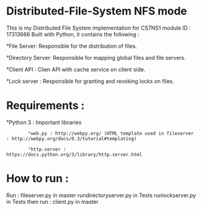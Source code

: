 # Distributed-File-System NFS mode
This is my Distributed File System implementation for CS7NS1 module
ID : 17313666
Built with Python, it contains the following : 

°File Server: Responsible for the distribution of files.

°Directory Server: Responsible for mapping global files and file servers.

°Client API : Clien API with cache service on client side. 

°Lock server : Responsible for granting and revoking locks on files.

# Requirements : 

°Python 3 : Important libraries

            °web.py : http://webpy.org/ (HTML template used in fileserver : http://webpy.org/docs/0.3/tutorial#templating)
	 
            °http.server : https://docs.python.org/3/library/http.server.html
	    

# How to run : 

Run : 
fileserver.py in master 
rundirectoryserver.py in Tests
runlockserver.py in Tests
then run :
client.py in master


            
